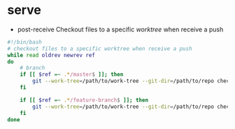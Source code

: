 # serve
* post-receive
Checkout files to a specific *worktree* when receive a push

```bash
#!/bin/bash
# checkout files to a specific worktree when receive a push
while read oldrev newrev ref
do
    # branch
    if [[ $ref =~ .*/master$ ]]; then
        git --work-tree=/path/to/work-tree --git-dir=/path/to/repo checkout -f
    fi

    if [[ $ref =~ .*/feature-branch$ ]]; then
        git --work-tree=/path/to/work-tree --git-dir=/path/to/repo checkout -f
    fi
done
```
